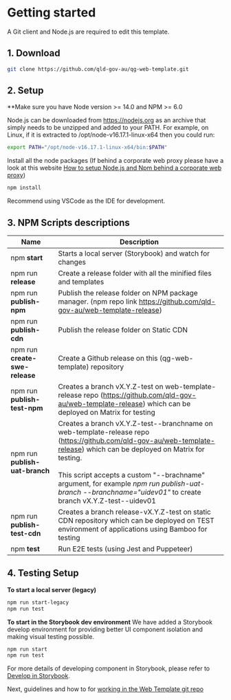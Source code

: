 # Getting started

A Git client and Node.js are required to edit this template.

## 1. Download

```bash
git clone https://github.com/qld-gov-au/qg-web-template.git
```

## 2. Setup

**Make sure you have Node version >= 14.0 and NPM >= 6.0

Node.js can be downloaded from https://nodejs.org as an archive that simply needs to be unzipped and added to your PATH. For example, on Linux, if it is extracted to /opt/node-v16.17.1-linux-x64 then you could run:
```bash
export PATH="/opt/node-v16.17.1-linux-x64/bin:$PATH"
```

Install all the node packages (If behind a corporate web proxy please have a look at this website [How to setup Node.js and Npm behind a corporate web proxy](https://jjasonclark.com/how-to-setup-node-behind-web-proxy))
```bash
npm install
```

Recommend using VSCode as the IDE for development.

## 3. NPM Scripts descriptions
| Name        | Description     |
| ------------- | ------------- |
| npm **start**  | Starts a local server (Storybook) and watch for changes
| npm run **release**  | Create a release folder with all the minified files and templates |
| npm run **publish-npm** | Publish the release folder on NPM package manager. (npm repo link https://github.com/qld-gov-au/web-template-release) |
| npm run **publish-cdn** | Publish the release folder on Static CDN      |
| npm run **create-swe-release**  | Create a Github release on this (qg-web-template) repository      |
| npm run **publish-test-npm** | Creates a branch vX.Y.Z-test on web-template-release repo (https://github.com/qld-gov-au/web-template-release) which can be deployed on Matrix for testing    |
| npm run **publish-uat-branch** | Creates a branch vX.Y.Z-test--branchname on web-template-release repo (https://github.com/qld-gov-au/web-template-release) which can be deployed on Matrix for testing. <br><br>This script accepts a custom "--brachname" argument, for example *npm run publish-uat-branch --branchname="uidev01"* to create branch vX.Y.Z-test--uidev01 |
| npm run **publish-test-cdn** | Creates a branch release-vX.Y.Z-test on static CDN repository which can be deployed on TEST environment of applications using Bamboo for testing
| npm **test** | Run E2E tests (using Jest and Puppeteer)

## 4. Testing Setup

**To start a local server (legacy)**
```bash
npm run start-legacy
npm run test
```

**To start in the Storybook dev environment**
We have added a Storybook develop environment for providing better UI component isolation and making visual testing possible.
```bash
npm run start
npm run test
```
For more details of developing component in Storybook, please refer to [Develop in Storybook](readme/develop-in-storybook.md).

Next, guidelines and how to for [working in the Web Template git repo](git.md)
